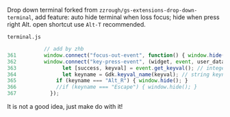 Drop down terminal forked from `zzrough/gs-extensions-drop-down-terminal`, 
add feature: 
  auto hide terminal when loss focus;
  hide when press right Alt.
  open shortcut use `Alt-T` recommended.

`terminal.js`
``` javascript
            // add by zhb
361	        window.connect("focus-out-event", function() { window.hide(); return true; });
362	        window.connect("key-press-event", (widget, event, user_data) => {
363		          let [success, keyval] = event.get_keyval(); // integer
364		          let keyname = Gdk.keyval_name(keyval); // string keyname
365	            if (keyname === "Alt_R") { window.hide(); }
366	            //if (keyname === "Escape") { window.hide(); }
367		      });
```
It is not a good idea, just make do with it!
